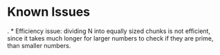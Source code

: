 <h1>Known Issues</h1>
.
* Efficiency issue: dividing N into equally sized chunks is not efficient, since it takes much longer for larger numbers to check if they are prime, than smaller numbers.
